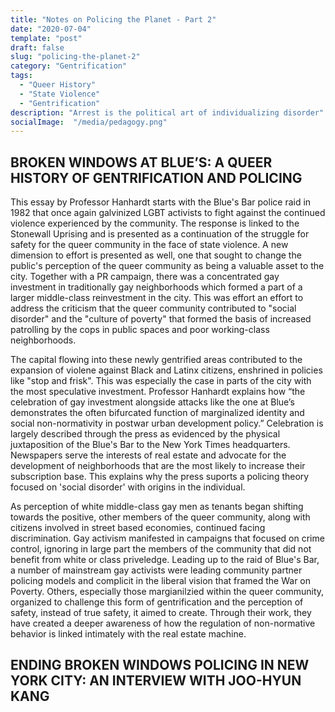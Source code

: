 ```yaml
---
title: "Notes on Policing the Planet - Part 2"
date: "2020-07-04"
template: "post"
draft: false
slug: "policing-the-planet-2"
category: "Gentrification"
tags:
  - "Queer History"
  - "State Violence" 
  - "Gentrification"
description: "Arrest is the political art of individualizing disorder"
socialImage:  "/media/pedagogy.png"
---
```


## BROKEN WINDOWS AT BLUE’S: A QUEER HISTORY OF GENTRIFICATION AND POLICING

This essay by Professor Hanhardt starts with the Blue's Bar police raid in 1982 that once again galvinized LGBT activists to fight against the continued violence experienced by the community. The response is linked to the Stonewall Uprising and is presented as a continuation of the struggle for safety for the queer community in the face of state violence. A new dimension to effort is presented as well, one that sought to change the public's perception of the queer community as being a valuable asset to the city. Together with a PR campaign, there was a concentrated gay investment in traditionally gay neighborhoods which formed a part of a larger middle-class reinvestment in the city. This was effort an effort to address the criticism that the queer community contributed to "social disorder" and the "culture of poverty" that formed the basis of increased patrolling by the cops in public spaces and poor working-class neighborhoods.

The capital flowing into these newly gentrified areas contributed to the expansion of violene against Black and Latinx citizens, enshrined in policies like "stop and frisk". This was especially the case in parts of the city with the most speculative investment. Professor Hanhardt explains how “the celebration of gay investment alongside attacks like the one at Blue’s demonstrates the often bifurcated function of marginalized identity and social non-normativity in postwar urban development policy.” Celebration is largely described through the press as evidenced by the physical juxtaposition of the Blue's Bar to the New York Times headquarters. Newspapers serve the interests of real estate and advocate for the development of neighborhoods that are the most likely to increase their subscription base. This explains why the press suports a policing theory focused on 'social disorder' with origins in the individual.  

As perception of white middle-class gay men as tenants began shifting towards the positive, other members of the queer community, along with citizens involved in street based economies, continued facing discrimination. Gay activism manifested in campaigns that focused on crime control, ignoring in large part the members of the community that did not benefit from white or class priveledge. Leading up to the raid of Blue's Bar, a number of mainstream gay activists were leading community partner policing models and complicit in the liberal vision that framed the War on Poverty. Others, especially those margianilzied within the queer community, organized to challenge this form of gentrification and the perception of safety, instead of true safety, it aimed to create. Through their work, they have created a deeper awareness of how the regulation of non-normative behavior is linked intimately with the real estate machine. 


## ENDING BROKEN WINDOWS POLICING IN NEW YORK CITY: AN INTERVIEW WITH JOO-HYUN KANG